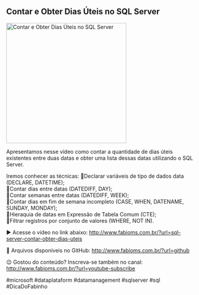 ## Contar e Obter Dias Úteis no SQL Server 

<img src="https://fabioms.com.br//uploads/youtube/cYr-8BYc7xI.png" alt="Contar e Obter Dias Úteis no SQL Server " title="SQL Server" width="320"/>

Apresentamos nesse vídeo como contar a quantidade de dias úteis existentes entre duas datas e obter uma lista dessas datas utilizando o SQL Server.

Iremos conhecer as técnicas:
🔹Declarar variáveis de tipo de dados data (DECLARE, DATETIME);  
🔹Contar dias entre datas (DATEDIFF, DAY);  
🔹Contar semanas entre datas (DATEDIFF, WEEK);  
🔹Contar dias em fim de semana incompleto (CASE, WHEN, DATENAME, SUNDAY, MONDAY);  
🔹Hieraquia de datas em Expressão de Tabela Comum (CTE);  
🔹Filtrar registros por conjunto de valores (WHERE, NOT IN).  

▶️ Acesse o vídeo no link abaixo:
http://www.fabioms.com.br/?url=sql-server-contar-obter-dias-uteis

📁 Arquivos disponíveis no GitHub:
http://www.fabioms.com.br/?url=github

😉 Gostou do conteúdo? Inscreva-se também no canal:
http://www.fabioms.com.br/?url=youtube-subscribe 

#microsoft #dataplataform #datamanagement #sqlserver #sql #DicaDoFabinho 